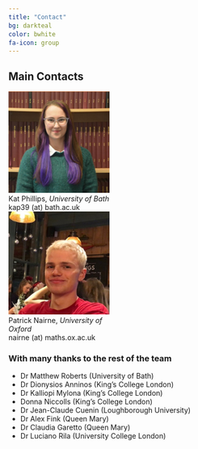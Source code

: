 ```yaml
---
title: "Contact"
bg: darkteal
color: bwhite
fa-icon: group
---
```


## Main Contacts

<div class="row">
    <div class="column" style="width:40%">
        <img src="img/Kat.png" alt="Image of Kat" width="200"> 
        Kat Phillips, <i> University of Bath</i> <br>
        kap39 (at) bath.ac.uk
    </div>
    <div class = "column" style="width:40%">
        <img src="img/Patrick.jpg" alt = "Image of Patrick" width="200">
        Patrick Nairne, <i> University of Oxford</i> <br>
        nairne (at) maths.ox.ac.uk
    </div>
</div>




###  With many thanks to the rest of the  team 
* Dr Matthew Roberts (University of Bath)
* Dr Dionysios Anninos (King’s College London)
* Dr Kalliopi Mylona (King’s College London)
* Donna Niccolls (King’s College London)
* Dr Jean-Claude Cuenin (Loughborough University)
* Dr Alex Fink (Queen Mary)
* Dr Claudia Garetto (Queen Mary)
* Dr Luciano Rila (University College London)

